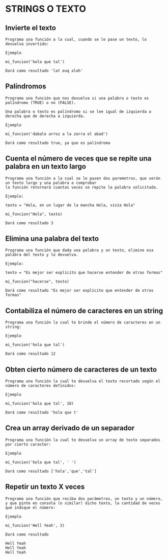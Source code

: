 # STRINGS O TEXTO

## Invierte el texto

```
Programa una función a la cual, cuando se le pase un texto, lo devuelva invertido:

Ejemplo

mi_funcion('hola que tal')

Dará como resultado 'lat euq aloh'
```

## Palíndromos

```
Programa una función que nos devuelva si una palabra o texto es palíndromo (TRUE) o no (FALSE).

Una palabra o texto es palíndromo si se lee igual de izquierda a derecha que de derecha a izquierda.

Ejemplo

mi_funcion('dabale arroz a la zorra el abad')

Dará como resultado true, ya que es palíndroma
```

## Cuenta el número de veces que se repite una palabra en un texto largo

```
Programa una función a la cual se le pasen dos paremetros, que serán un texto largo y una palabra a comprobar
la función retornará cuantas veces se repite la palabra solicitada.

Ejemplo:

texto = "Hola, en un lugar de la mancha Hola, vivía Hola"

mi_funcion("Hola", texto)

Dará como resultado 3
```

## Elimina una palabra del texto

```
Programa una función que dada una palabra y un texto, elimine esa palabra del texto y lo devuelva.

Ejemplo:

texto = "Es mejor ser explícito que hacerse entender de otras formas"

mi_funcion("hacerse", texto)

Dará como resultado "Es mejor ser explícito que entender de otras formas"
```

## Contabiliza el número de caracteres en un string

```
Programa una función la cual te brinde el número de caracteres en un string:

Ejemplo

mi_funcion('hola que tal')

Dará como resultado 12
```

## Obten cierto número de caracteres de un texto

```
Programa una función la cual te devuelva el texto recortado según el número de caracteres definidos:

Ejemplo

mi_funcion('hola que tal', 10)

Dará como resultado 'hola que t'
```

## Crea un array derivado de un separador

```
Programa una función la cual te devuelva un array de texto separados por cierto caracter:

Ejemplo

mi_funcion('hola que tal', ' ')

Dará como resultado ['hola','que','tal']
```

## Repetir un texto X veces

```
Programa una función que reciba dos parámetros, un texto y un número, y que pinte en consola (o similar) dicho texto, la cantidad de veces que indique el número:

Ejemplo

mi_funcion('Hell Yeah', 3)

Dará como resultado

Hell Yeah
Hell Yeah
Hell Yeah

```
